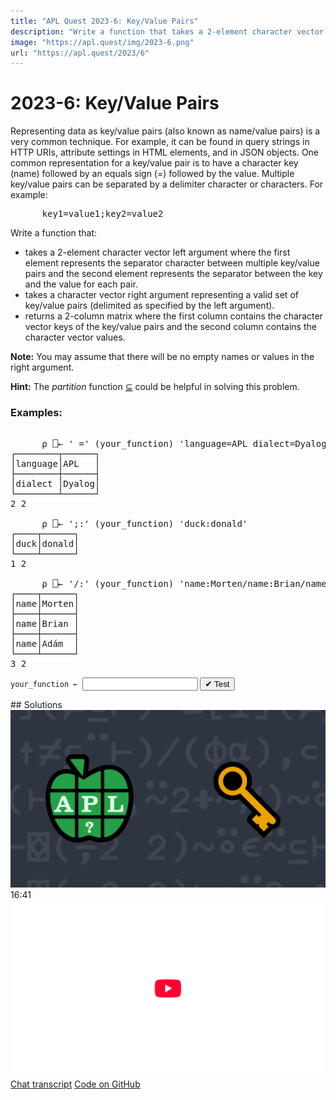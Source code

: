 ```yaml
---
title: "APL Quest 2023-6: Key/Value Pairs"
description: "Write a function that takes a 2-element character vector left argument where the first element represents the separator character between multiple key/value pairs and the second element represents the separator between the key and the value for each pair and takes a character vector right argument representing a valid set of key/value pairs (delimited as specified by the left argument) and returns a 2-column matrix where the first column contains the character vector keys of the key/value pairs and the second column contains the character vector values."
image: "https://apl.quest/img/2023-6.png"
url: "https://apl.quest/2023/6"
---
```


# <span class=s>2023-</span>6: Key/Value Pairs
<!-- write a function that takes a 2-element character vector left argument where the first element represents the separator character between multiple key/value pairs and the second element represents the separator between the key and the value for each pair and takes a character vector right argument representing a valid set of key/value pairs (delimited as specified by the left argument) and returns a 2-column matrix where the first column contains the character vector keys of the key/value pairs and the second column contains the character vector values. -->
<p>Representing data as key/value pairs (also known as name/value pairs) is a very common technique. For example, it can be found in query strings in HTTP URIs, attribute settings in HTML elements, and in JSON objects. One common representation for a key/value pair is to have a character key (name) followed by an equals sign (=) followed by the value. Multiple key/value pairs can be separated by a delimiter character or characters. For example:</p>
<pre class="APL">
      key1=value1;key2=value2
</pre>
 
<p>Write a function that:</p>
<ul>
  <li>takes a 2-element character vector left argument where the first element represents the separator character between multiple key/value pairs and the second element represents the separator between the key and the value for each pair.</li>
  <li>takes a character vector right argument representing a valid set of key/value pairs (delimited as specified by the left argument).</li>
  <li>returns a 2-column matrix where the first column contains the character vector keys of the key/value pairs and the second column contains the character vector values.</li>
</ul>
<p><strong>Note:</strong> You may assume that there will be no empty names or values in the right argument.</p> 
<p><i class="fas fa-lightbulb-on"></i> <strong>Hint:</strong> The <em>partition</em> function <a href="https://help.dyalog.com/latest/#Language/Primitive%20Functions/Partition.htm" class="APL" target="_blank">⊆</a> could be helpful in solving this problem.</p>

### Examples:
<pre class="APL">      
      ⍴ ⎕← ' =' (your_function) 'language=APL dialect=Dyalog' 
┌────────┬──────┐
│language│APL   │
├────────┼──────┤
│dialect │Dyalog│
└────────┴──────┘
2 2      

      ⍴ ⎕← ';:' (your_function) 'duck:donald' 
┌────┬──────┐
│duck│donald│
└────┴──────┘
1 2      
 
      ⍴ ⎕← '/:' (your_function) 'name:Morten/name:Brian/name:Adám'
┌────┬──────┐
│name│Morten│
├────┼──────┤
│name│Brian │
├────┼──────┤
│name│Adám  │
└────┴──────┘
3 2
</pre>
<div class="pdiv">
  <code onclick="p_Input.focus()">your_function ← </code><input id="p_Input" autocomplete="off" spellcheck="false" oninput="this.parentElement.querySelector`button`.disabled=false;localStorage.setItem(window.location.pathname,this.value)" onkeypress="subm(event)">
  <button onclick="alert$.next`Testing…`;submitSolution`p`" class="md-button md-button--primary">&#x2714; Test</button>
</div>
<p id="p_Output"></p>
## Solutions
<div onclick="play(this)" title="Video on YouTube" class="yt">
<img class="md-header--shadow" alt="Video Thumbnail" src="../../img/2023-6.png">
<time>16:41</time>
<img alt="YouTube" src="../../img/yt-big.png">
</div>
<a href="https://chat.stackexchange.com/transcript/52405?m=65151113#65151113" target="_blank" class="md-button md-button--primary">Chat transcript</a>
<a href="https://github.com/abrudz/apl_quest/tree/main/2023/6.apl" target="_blank" class="md-button md-button--primary right">Code on GitHub</a>

<script>
    testCases={"a":[["' ='","'language=APL dialect=Dyalog'"]],"b":[["';,'","'duck,donald'"],["'/:'","'name:Morten/name:Brian/name:Adám'"]],"f":"{f←{⍺(≠⊆⊢)⍺,⍵} ⋄ ↑⍺[2]f¨⍺[1] f ⍵}","p":"{⍵⌷⍨⊂⍋⍵}"}
    p_Input.value=localStorage.getItem(window.location.pathname)
    play=e=>e.outerHTML=`<iframe class="md-header--shadow" src="https://www.youtube.com/embed/svaJ0o9oyco?list=PLYKQVqyrAEj9wDIUyLDGtDAFTKY38BUMN&autoplay=1" title="<span class=s>2023-</span>6: Key/Value Pairs (APL Quest 2023-6)" frameborder="0" allow="accelerometer; autoplay; clipboard-write; encrypted-media; gyroscope; picture-in-picture; web-share" referrerpolicy="strict-origin-when-cross-origin" allowfullscreen></iframe>`
</script>
